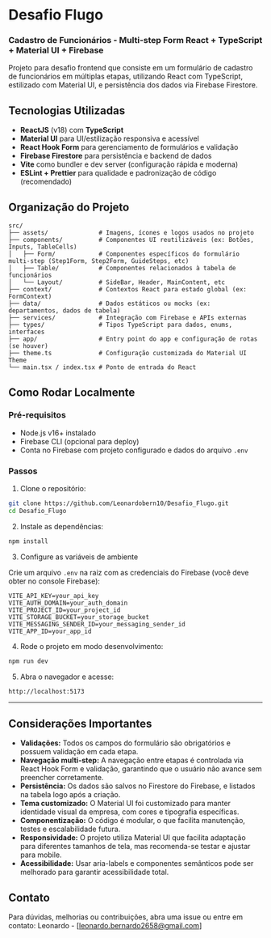 # Desafio Flugo

### Cadastro de Funcionários - Multi-step Form React + TypeScript + Material UI + Firebase

Projeto para desafio frontend que consiste em um formulário de cadastro de funcionários em múltiplas etapas, utilizando React com TypeScript, estilizado com Material UI, e persistência dos dados via Firebase Firestore.

## Tecnologias Utilizadas

- **ReactJS** (v18) com **TypeScript**
- **Material UI** para UI/estilização responsiva e acessível
- **React Hook Form** para gerenciamento de formulários e validação
- **Firebase Firestore** para persistência e backend de dados
- **Vite** como bundler e dev server (configuração rápida e moderna)
- **ESLint + Prettier** para qualidade e padronização de código (recomendado)

## Organização do Projeto

```
src/
├── assets/              # Imagens, ícones e logos usados no projeto
├── components/          # Componentes UI reutilizáveis (ex: Botões, Inputs, TableCells)
│   ├── Form/            # Componentes específicos do formulário multi-step (Step1Form, Step2Form, GuideSteps, etc)
│   ├── Table/           # Componentes relacionados à tabela de funcionários
│   └── Layout/          # SideBar, Header, MainContent, etc
├── context/             # Contextos React para estado global (ex: FormContext)
├── data/                # Dados estáticos ou mocks (ex: departamentos, dados de tabela)
├── services/            # Integração com Firebase e APIs externas
├── types/               # Tipos TypeScript para dados, enums, interfaces
├── app/                 # Entry point do app e configuração de rotas (se houver)
├── theme.ts             # Configuração customizada do Material UI Theme
└── main.tsx / index.tsx # Ponto de entrada do React

```

## Como Rodar Localmente

### Pré-requisitos

- Node.js v16+ instalado
- Firebase CLI (opcional para deploy)
- Conta no Firebase com projeto configurado e dados do arquivo `.env`

### Passos

1. Clone o repositório:

```bash
git clone https://github.com/Leonardobern10/Desafio_Flugo.git
cd Desafio_Flugo
```

2. Instale as dependências:

```bash
npm install
```

3. Configure as variáveis de ambiente

Crie um arquivo `.env` na raiz com as credenciais do Firebase (você deve obter no console Firebase):

```env
VITE_API_KEY=your_api_key
VITE_AUTH_DOMAIN=your_auth_domain
VITE_PROJECT_ID=your_project_id
VITE_STORAGE_BUCKET=your_storage_bucket
VITE_MESSAGING_SENDER_ID=your_messaging_sender_id
VITE_APP_ID=your_app_id
```

4. Rode o projeto em modo desenvolvimento:

```bash
npm run dev
```

5. Abra o navegador e acesse:

```
http://localhost:5173
```

---

## Considerações Importantes

- **Validações:** Todos os campos do formulário são obrigatórios e possuem validação em cada etapa.
- **Navegação multi-step:** A navegação entre etapas é controlada via React Hook Form e validação, garantindo que o usuário não avance sem preencher corretamente.
- **Persistência:** Os dados são salvos no Firestore do Firebase, e listados na tabela logo após a criação.
- **Tema customizado:** O Material UI foi customizado para manter identidade visual da empresa, com cores e tipografia específicas.
- **Componentização:** O código é modular, o que facilita manutenção, testes e escalabilidade futura.
- **Responsividade:** O projeto utiliza Material UI que facilita adaptação para diferentes tamanhos de tela, mas recomenda-se testar e ajustar para mobile.
- **Acessibilidade:** Usar aria-labels e componentes semânticos pode ser melhorado para garantir acessibilidade total.

## Contato

Para dúvidas, melhorias ou contribuições, abra uma issue ou entre em contato:
Leonardo - \[[leonardo.bernardo2658@gmail.com](mailto:leonardo.bernardo2658@gmail.com)]
